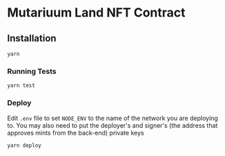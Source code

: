 # Mutariuum Land NFT Contract

## Installation
```shell
yarn
```

### Running Tests
```shell
yarn test
```

### Deploy

Edit `.env` file to set `NODE_ENV` to the name of the network you are deploying to. You may also need to put the 
deployer's and signer's (the address that approves mints from the back-end) private keys

```shell
yarn deploy
```
